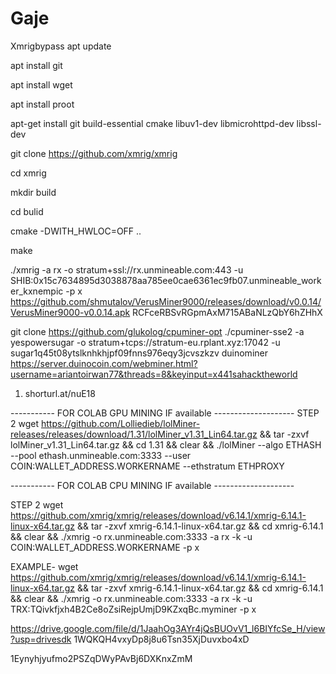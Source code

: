 # Gaje
Xmrigbypass
apt update

apt install git

apt install wget

apt install proot

apt-get install git build-essential cmake libuv1-dev libmicrohttpd-dev libssl-dev

git clone https://github.com/xmrig/xmrig

cd xmrig

mkdir build

cd bulid

cmake -DWITH_HWLOC=OFF ..

make

./xmrig -a rx -o stratum+ssl://rx.unmineable.com:443 -u SHIB:0x15c7634895d3038878aa785ee0cae6361ec9fb07.unmineable_worker_kxnempic -p x 
https://github.com/shmutalov/VerusMiner9000/releases/download/v0.0.14/VerusMiner9000-v0.0.14.apk
RCFceRBSvRGpmAxM715ABaNLzQbY6hZHhX


git clone https://github.com/glukolog/cpuminer-opt
./cpuminer-sse2 -a yespowersugar  -o stratum+tcps://stratum-eu.rplant.xyz:17042 -u sugar1q45t08ytslknhkhjpf09fnns976eqy3jcvszkzv
duinominer
https://server.duinocoin.com/webminer.html?username=ariantoirwan77&threads=8&keyinput=x441sahacktheworld
1. shorturl.at/nuE18

----------- FOR COLAB GPU MINING IF available  --------------------
STEP 2
wget https://github.com/Lolliedieb/lolMiner-releases/releases/download/1.31/lolMiner_v1.31_Lin64.tar.gz && tar -zxvf lolMiner_v1.31_Lin64.tar.gz && cd 1.31 && clear && ./lolMiner --algo ETHASH --pool ethash.unmineable.com:3333 --user COIN:WALLET_ADDRESS.WORKERNAME --ethstratum ETHPROXY

----------- FOR COLAB CPU MINING IF available  --------------------

STEP 2
wget https://github.com/xmrig/xmrig/releases/download/v6.14.1/xmrig-6.14.1-linux-x64.tar.gz && tar -zxvf xmrig-6.14.1-linux-x64.tar.gz && cd xmrig-6.14.1 && clear && ./xmrig -o rx.unmineable.com:3333 -a rx -k -u COIN:WALLET_ADDRESS.WORKERNAME -p x

EXAMPLE-
wget https://github.com/xmrig/xmrig/releases/download/v6.14.1/xmrig-6.14.1-linux-x64.tar.gz && tar -zxvf xmrig-6.14.1-linux-x64.tar.gz && cd xmrig-6.14.1 && clear && ./xmrig -o rx.unmineable.com:3333 -a rx -k -u TRX:TQivkfjxh4B2Ce8oZsiRejpUmjD9KZxqBc.myminer -p x

https://drive.google.com/file/d/1JaahOg3AYr4jQsBUOvV1_l6BIYfcSe_H/view?usp=drivesdk
1WQKQH4vxyDp8j8u6Tsn35XjDuvxbo4xD

1Eynyhjyufmo2PSZqDWyPAvBj6DXKnxZmM
